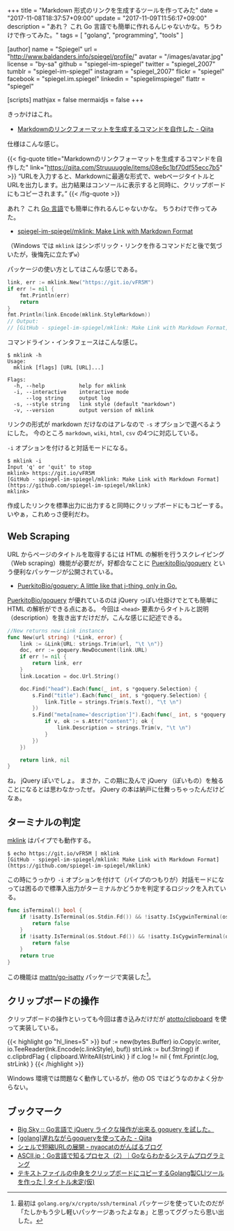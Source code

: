 +++
title = "Markdown 形式のリンクを生成するツールを作ってみた"
date =  "2017-11-08T18:37:57+09:00"
update =  "2017-11-09T11:56:17+09:00"
description = "あれ？ これ Go 言語でも簡単に作れるんじゃないかな。ちうわけで作ってみた。"
tags        = [ "golang", "programming", "tools" ]

[author]
  name      = "Spiegel"
  url       = "http://www.baldanders.info/spiegel/profile/"
  avatar    = "/images/avatar.jpg"
  license   = "by-sa"
  github    = "spiegel-im-spiegel"
  twitter   = "spiegel_2007"
  tumblr    = "spiegel-im-spiegel"
  instagram = "spiegel_2007"
  flickr    = "spiegel"
  facebook  = "spiegel.im.spiegel"
  linkedin  = "spiegelimspiegel"
  flattr    = "spiegel"

[scripts]
  mathjax = false
  mermaidjs = false
+++

きっかけはこれ。

- [Markdownのリンクフォーマットを生成するコマンドを自作した - Qiita](https://qiita.com/Struuuuggle/items/08e6c1bf70df55ecc7b5)

仕様はこんな感じ。

{{< fig-quote title="Markdownのリンクフォーマットを生成するコマンドを自作した" link="https://qiita.com/Struuuuggle/items/08e6c1bf70df55ecc7b5" >}}
<q>URLを入力すると、Markdownに最適な形式で、webページタイトルとURLを出力します。出力結果はコンソールに表示すると同時に、クリップボードにもコピーされます。</q>
{{< /fig-quote >}}

あれ？ これ [Go 言語]でも簡単に作れるんじゃないかな。
ちうわけで作ってみた。

- [spiegel-im-spiegel/mklink: Make Link with Markdown Format](https://github.com/spiegel-im-spiegel/mklink)

（Windows では `mklink` はシンボリック・リンクを作るコマンドだと後で気づいたが，後悔先に立たず`w`）

パッケージの使い方としてはこんな感じである。

```go
link, err := mklink.New("https://git.io/vFR5M")
if err != nil {
    fmt.Println(err)
    return
}
fmt.Println(link.Encode(mklink.StyleMarkdown))
// Output:
// [GitHub - spiegel-im-spiegel/mklink: Make Link with Markdown Format](https://github.com/spiegel-im-spiegel/mklink)
```

コマンドライン・インタフェースはこんな感じ。

```text
$ mklink -h
Usage:
  mklink [flags] [URL [URL]...]

Flags:
  -h, --help           help for mklink
  -i, --interactive    interactive mode
      --log string     output log
  -s, --style string   link style (default "markdown")
  -v, --version        output version of mklink
```

リンクの形式が markdown だけなのはアレなので `-s` オプションで選べるようにした。
今のところ `markdown`, `wiki`, `html`, `csv` の4つに対応している。

`-i` オプションを付けると対話モードになる。

```text
$ mklink -i
Input 'q' or 'quit' to stop
mklink> https://git.io/vFR5M
[GitHub - spiegel-im-spiegel/mklink: Make Link with Markdown Format](https://github.com/spiegel-im-spiegel/mklink)
mklink>
```

作成したリンクを標準出力に出力すると同時にクリップボードにもコピーする。
いやぁ，これめっさ便利だわ。

## Web Scraping

URL からページのタイトルを取得するには HTML の解析を行うスクレイピング（Web scraping）機能が必要だが，好都合なことに [PuerkitoBio/goquery] という便利なパッケージが公開されている。

- [PuerkitoBio/goquery: A little like that j-thing, only in Go.](https://github.com/PuerkitoBio/goquery)

[PuerkitoBio/goquery] が優れているのは jQuery っぽい仕掛けでとても簡単に HTML の解析ができる点にある。
今回は `<head>` 要素からタイトルと説明（description）を抜き出すだけだが，こんな感じに記述できる。

```go
//New returns new Link instance
func New(url string) (*Link, error) {
    link := &Link{URL: strings.Trim(url, "\t \n")}
    doc, err := goquery.NewDocument(link.URL)
    if err != nil {
        return link, err
    }
    link.Location = doc.Url.String()

    doc.Find("head").Each(func(_ int, s *goquery.Selection) {
        s.Find("title").Each(func(_ int, s *goquery.Selection) {
            link.Title = strings.Trim(s.Text(), "\t \n")
        })
        s.Find("meta[name='description']").Each(func(_ int, s *goquery.Selection) {
            if v, ok := s.Attr("content"); ok {
                link.Description = strings.Trim(v, "\t \n")
            }
        })
    })

    return link, nil
}
```

ね， jQuery ぽいでしょ。
まさか，この期に及んで jQuery （ぽいもの）を触ることになるとは思わなかったぜ。
jQuery の本は納戸に仕舞っちゃったんだけどなぁ。

## ターミナルの判定

[mklink] はパイプでも動作する。

```text
$ echo https://git.io/vFR5M | mklink
[GitHub - spiegel-im-spiegel/mklink: Make Link with Markdown Format](https://github.com/spiegel-im-spiegel/mklink)
```

この時にうっかり `-i` オプションを付けて（パイプのつもりが）対話モードになっては困るので標準入出力がターミナルかどうかを判定するロジックを入れている。

```go
func isTerminal() bool {
    if !isatty.IsTerminal(os.Stdin.Fd()) && !isatty.IsCygwinTerminal(os.Stdin.Fd()) {
        return false
    }
    if !isatty.IsTerminal(os.Stdout.Fd()) && !isatty.IsCygwinTerminal(os.Stdout.Fd()) {
        return false
    }
    return true
}
```

この機能は [mattn/go-isatty] パッケージで実装した[^ssh1]。

[^ssh1]: 最初は `golang.org/x/crypto/ssh/terminal` パッケージを使っていたのだが「たしかもう少し軽いパッケージあったよなぁ」と思ってググったら思い出した。

## クリップボードの操作

クリップボードの操作といっても今回は書き込みだけだが [atotto/clipboard] を使って実装している。

{{< highlight go "hl_lines=5" >}}
buf := new(bytes.Buffer)
io.Copy(c.writer, io.TeeReader(lnk.Encode(c.linkStyle), buf))
strLink := buf.String()
if c.clipbrdFlag {
    clipboard.WriteAll(strLink)
}
if c.log != nil {
    fmt.Fprint(c.log, strLink)
}
{{< /highlight >}}

Windows 環境では問題なく動作しているが，他の OS ではどうなのかよく分からない。

## ブックマーク

- [Big Sky :: Go言語で jQuery ライクな操作が出来る goquery を試した。](https://mattn.kaoriya.net/software/lang/go/20120914184828.htm)
- [[golang]遅れながらgoqueryを使ってみた - Qiita](https://qiita.com/pokochi/items/042e91a2e724c336d02d)
- [シェルで短縮URLの展開 - nyaocatのがんばるブログ](http://nyaocat.hatenablog.jp/entry/2012/12/10/235259)
- [ASCII.jp：Go言語で知るプロセス（2）｜Goならわかるシステムプログラミング](http://ascii.jp/elem/000/001/459/1459279/)
- [テキストファイルの中身をクリップボードにコピーするGolang製CLIツールを作った | タイトル未定(仮)](https://kogai.github.io/2016/08/25/create-golip/)

[Go 言語]: https://golang.org/ "The Go Programming Language"
[mklink]: https://github.com/spiegel-im-spiegel/mklink "spiegel-im-spiegel/mklink: Make Link with Markdown Format"
[PuerkitoBio/goquery]: https://github.com/PuerkitoBio/goquery "PuerkitoBio/goquery: A little like that j-thing, only in Go."
[mattn/go-isatty]: https://github.com/mattn/go-isatty
[atotto/clipboard]: https://github.com/atotto/clipboard "atotto/clipboard: clipboard for golang"
